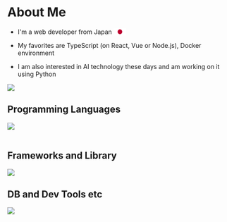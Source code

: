 
# About Me

- I'm a web developer from Japan <span class="darkmode-ignore" style="background-color: #FFFFFF; color:  #bc002d;">&nbsp;&nbsp;●&nbsp;&nbsp;</span>

- My favorites are TypeScript (on React, Vue or Node.js), Docker environment

- I am also interested in AI technology these days and am working on it using Python

![](http://github-profile-summary-cards.vercel.app/api/cards/repos-per-language?username=HiroyukiMakita&theme=2077)

## Programming Languages

<img src="https://skillicons.dev/icons?i=html,css,js,typescript,dart,php,python," /> <br /><br />

## Frameworks and Library

<img src="https://skillicons.dev/icons?i=react,next,vue,nuxt,flutter,nodejs,express,fastapi,laravel,symfony,prisma,graphql,jest," /> <br />

## DB and Dev Tools etc

<img src="https://skillicons.dev/icons?i=mysql,redis,openstack,docker,git,github,githubactions,vscode,phpstorm,linux,aws,azure,figma,nginx," /> <br /><br />
